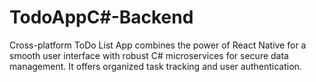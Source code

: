 # TodoAppC#-Backend
Cross-platform ToDo List App combines the power of React Native for a smooth user interface with robust C# microservices for secure data management. It offers organized task tracking and user authentication. 
